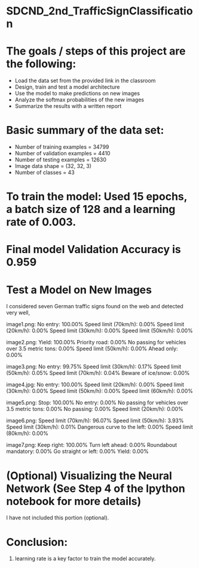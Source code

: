 # SDCND_2nd_TrafficSignClassification

# The goals / steps of this project are the following:
* Load the data set from the provided link in the classroom
* Design, train and test a model architecture
* Use the model to make predictions on new images
* Analyze the softmax probabilities of the new images
* Summarize the results with a written report

# Basic summary of the data set:
- Number of training examples = 34799
- Number of validation examples = 4410
- Number of testing examples = 12630
- Image data shape = (32, 32, 3)
- Number of classes = 43

# To train the model: Used 15 epochs, a batch size of 128 and a learning rate of 0.003.
# Final model Validation Accuracy is 0.959

# Test a Model on New Images
I considered seven German traffic signs found on the web and detected very well,

image1.png:
No entry: 100.00%
Speed limit (70km/h): 0.00%
Speed limit (20km/h): 0.00%
Speed limit (30km/h): 0.00%
Speed limit (50km/h): 0.00%

image2.png:
Yield: 100.00%
Priority road: 0.00%
No passing for vehicles over 3.5 metric tons: 0.00%
Speed limit (50km/h): 0.00%
Ahead only: 0.00%

image3.png:
No entry: 99.75%
Speed limit (30km/h): 0.17%
Speed limit (50km/h): 0.05%
Speed limit (70km/h): 0.04%
Beware of ice/snow: 0.00%

image4.jpg:
No entry: 100.00%
Speed limit (20km/h): 0.00%
Speed limit (30km/h): 0.00%
Speed limit (50km/h): 0.00%
Speed limit (60km/h): 0.00%

image5.png:
Stop: 100.00%
No entry: 0.00%
No passing for vehicles over 3.5 metric tons: 0.00%
No passing: 0.00%
Speed limit (20km/h): 0.00%

image6.png:
Speed limit (70km/h): 96.07%
Speed limit (50km/h): 3.93%
Speed limit (30km/h): 0.01%
Dangerous curve to the left: 0.00%
Speed limit (80km/h): 0.00%

image7.png:
Keep right: 100.00%
Turn left ahead: 0.00%
Roundabout mandatory: 0.00%
Go straight or left: 0.00%
Yield: 0.00%

# (Optional) Visualizing the Neural Network (See Step 4 of the Ipython notebook for more details)
I have not included this portion (optional).

# Conclusion:
1. learning rate is a key factor to train the model accurately.  



